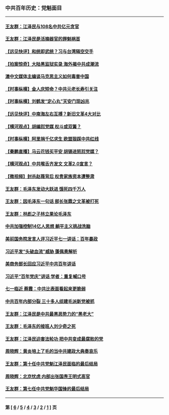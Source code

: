 ### 中共百年历史：党魁面目
---
#### [王友群：江泽民与108名中共亿元贪官](../../pages/nf1176107/n13352358.md?11160430) 
#### [王友群：江泽民是活摘器官的罪魁祸首](../../pages/nf1176107/n13336903.md?11160430) 
#### [【远见快评】和统即武统？习与台湾隔空交手](../../pages/nf1176107/n13297739.md?11160430) 
#### [【拍案惊奇】大陆黑监狱实录 海外揭中共成潮流](../../pages/nf1176107/n13288853.md?11160430) 
#### [澳中文媒体主编谈马克思主义如何毒害中国](../../pages/nf1176107/n13257387.md?11160430) 
#### [【时事纵横】金人庆短命？中共元老长寿引关注](../../pages/nf1176107/n13217934.md?11160430) 
#### [【时事纵横】刘鹤发“定心丸”天安门现凶兆](../../pages/nf1176107/n13215416.md?11160430) 
#### [【远见快评】中南海左右互搏？新旧文革4大对比](../../pages/nf1176107/n13214745.md?11160430) 
#### [【横河观点】胡编怼党媒 权斗或双簧？](../../pages/nf1176107/n13210864.md?11160430) 
#### [【时事纵横】阿里捐千亿求生 欧盟狠踩中共红线](../../pages/nf1176107/n13206431.md?11160430) 
#### [【秦鹏直播】马云花钱买平安 胡锡进怒怼党媒？](../../pages/nf1176107/n13206392.md?11160430) 
#### [【横河观点】中共喉舌齐发文 文革2.0宣言？](../../pages/nf1176107/n13201248.md?11160430) 
#### [【微视频】封杀赵薇背后 权贵家族资本遭整肃](../../pages/nf1176107/n13197798.md?11160430) 
#### [王友群：毛泽东发动大跃进 饿死四千万人](../../pages/nf1176107/n13177158.md?11160430) 
#### [王友群：因毛泽东一句话 部长张霖之文革被打死](../../pages/nf1176107/n13161711.md?11160430) 
#### [王友群：林彪之子林立果论毛泽东](../../pages/nf1176107/n13128622.md?11160430) 
#### [中共加强控制14亿人思想 躺平主义挑战洗脑](../../pages/nf1176107/n13094299.md?11160430) 
#### [美前国务院发言人评习近平七一讲话：百年暴政](../../pages/nf1176107/n13066986.md?11160430) 
#### [习近平发“头破血流”威胁 蓬佩奥解析](../../pages/nf1176107/n13063604.md?11160430) 
#### [美商务部长回应习近平中共百年讲话](../../pages/nf1176107/n13062903.md?11160430) 
#### [习近平“百年党庆”讲话 学者：重复喊口号](../../pages/nf1176107/n13061411.md?11160430) 
#### [七一临近 蔡霞：中共比表面看起来更脆弱](../../pages/nf1176107/n13056418.md?11160430) 
#### [中共百年内部分裂 三十多人组建毛派新党被抓](../../pages/nf1176107/n13044023.md?11160430) 
#### [王友群：江泽民是中共最黑恶势力的“黑老大”](../../pages/nf1176107/n13022180.md?11160430) 
#### [王友群：毛泽东的接班人刘少奇之死](../../pages/nf1176107/n12991772.md?11160430) 
#### [王友群：江泽民迫害法轮功 把中共变成最腐败的党](../../pages/nf1176107/n12947347.md?11160430) 
#### [周晓辉：黄炎培上了毛的当中共建政大典奏哀乐](../../pages/nf1176107/n12942780.md?11160430) 
#### [王友群：第十任中共党魁江泽民面临的最后结局](../../pages/nf1176107/n12933748.md?11160430) 
#### [周晓辉：北京忧虑 内部出张国焘王明式高官](../../pages/nf1176107/n12931709.md?11160430) 
#### [王友群：第七任中共党魁华国锋的最后结局](../../pages/nf1176107/n12918457.md?11160430) 

---
#### 第 [ [6](./6.md?11160430) / [5](./5.md?11160430) / [4](./4.md?11160430) / [3](./3.md?11160430) / [2](./2.md?11160430) / [1](./1.md?11160430) ] 页
